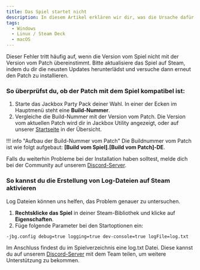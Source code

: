 ```yaml
---
title: Das Spiel startet nicht
description: In diesem Artikel erklären wir dir, was die Ursache dafür sein kann, dass das Spiel nicht startet.
tags:
  - Windows
  - Linux / Steam Deck
  - macOS
---
```


Dieser Fehler tritt häufig auf, wenn die Version vom Spiel nicht mit der Version vom Patch übereinstimmt. Bitte aktualisiere das Spiel auf Steam, indem du dir die neusten Updates herunterlädst und versuche dann erneut den Patch zu installieren.

### So überprüfst du, ob der Patch mit dem Spiel kompatibel ist:
1. Starte das Jackbox Party Pack deiner Wahl. In einer der Ecken im Hauptmenü steht eine **Build-Nummer**.
2. Vergleiche die Build-Nummer mit der Version vom Patch. Die Version vom aktuellen Patch wird dir in Jackbox Utility angezeigt, oder auf unserer [Startseite](https://jackboxpatch.de/startseite) in der Übersicht.

!!! info "Aufbau der Build-Nummer vom Patch"
    Die Buildnummer vom Patch ist wie folgt aufgebaut: **[Build vom Spiel].[Build vom Patch]-DE**.

Falls du weiterhin Probleme bei der Installation haben solltest, melde dich bei der Community auf unserem [Discord-Server](https://discord.gg/vGcu9HWde4).

### So kannst du die Erstellung von Log-Dateien auf Steam aktivieren
Log Dateien können uns helfen, das Problem genauer zu untersuchen.

1. **Rechtsklicke das Spiel** in deiner Steam-Bibliothek und klicke auf **Eigenschaften**.
2. Füge folgende Parameter bei den Startoptionen ein:
```
-jbg.config debug=true logging=true dev-console=true logFile=log.txt
```

Im Anschluss findest du im Spielverzeichnis eine log.txt Datei. Diese kannst du auf unserem [Discord-Server](https://discord.gg/vGcu9HWde4) mit dem Team teilen, um weitere Unterstützung zu bekommen.